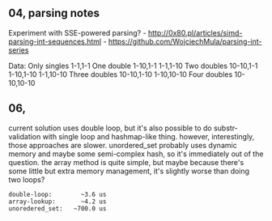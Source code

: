 
## 04, parsing notes

Experiment with SSE-powered parsing?
    - http://0x80.pl/articles/simd-parsing-int-sequences.html
    - https://github.com/WojciechMula/parsing-int-series

Data:
    Only singles        1-1,1-1
    One double          1-10,1-1
                        1-1,1-10
    Two doubles         10-10,1-1
                        1-10,1-10
                        1-1,10-10
    Three doubles       10-10,1-10
                        1-10,10-10
    Four doubles        10-10,10-10

## 06,

current solution uses double loop, but it's also possible to do substr-validation
with single loop and hashmap-like thing. however, interestingly, those approaches
are slower. unordered_set probably uses dynamic memory and maybe some semi-complex
hash, so it's immediately out of the question. the array method is quite simple,
but maybe because there's some little but extra memory management, it's slightly worse
than doing two loops?

    double-loop:        ~3.6 us
    array-lookup:       ~4.2 us
    unoredered_set:   ~700.0 us